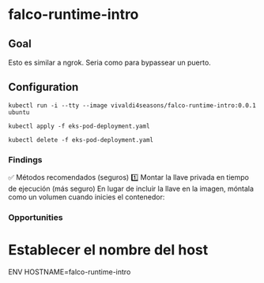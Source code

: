 # falco-runtime-intro


## Goal

Esto es similar a ngrok.
Seria como para bypassear un puerto.




## Configuration

    kubectl run -i --tty --image vivaldi4seasons/falco-runtime-intro:0.0.1 ubuntu

    kubectl apply -f eks-pod-deployment.yaml

    kubectl delete -f eks-pod-deployment.yaml


### Findings

✅ Métodos recomendados (seguros)
1️⃣ Montar la llave privada en tiempo de ejecución (más seguro)
En lugar de incluir la llave en la imagen, móntala como un volumen cuando inicies el contenedor:

### Opportunities

# Establecer el nombre del host
ENV HOSTNAME=falco-runtime-intro
